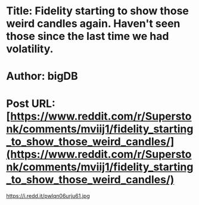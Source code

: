 # Title: Fidelity starting to show those weird candles again. Haven't seen those since the last time we had volatility.
# Author: bigDB
# Post URL: [https://www.reddit.com/r/Superstonk/comments/mviij1/fidelity_starting_to_show_those_weird_candles/](https://www.reddit.com/r/Superstonk/comments/mviij1/fidelity_starting_to_show_those_weird_candles/)


https://i.redd.it/pwlqn06urju61.jpg